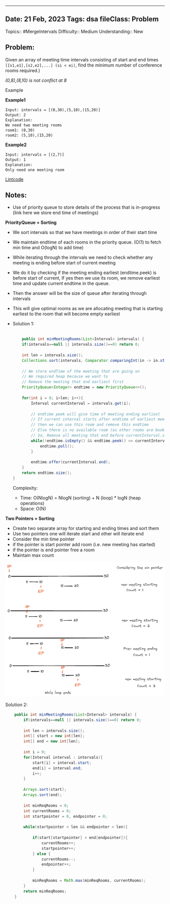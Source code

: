 
---
Date: 21 Feb, 2023
Tags: dsa
fileClass: Problem
---
Topics:: #MergeIntervals
Difficulty::  Medium
Understanding:: New
## Problem: 
 Given an array of meeting time intervals consisting of start and end times `[[s1,e1],[s2,e2],...] (si < ei)`, find the minimum number of conference rooms required.) 
 
 *(0,8),(8,10) is not conflict at 8*

Example

**Example1**

```
Input: intervals = [(0,30),(5,10),(15,20)]
Output: 2
Explanation:
We need two meeting rooms
room1: (0,30)
room2: (5,10),(15,20)
```

**Example2**

```
Input: intervals = [(2,7)]
Output: 1
Explanation: 
Only need one meeting room
```

[Lintcode](https://www.lintcode.com/problem/919/)

## Notes: 
- Use of priority queue to store details of the process that is in-progress (link here we store end time of meetings)

**PriorityQueue + Sorting**
- We sort intervals so that we have meetings in order of their start time
- We maintain endtime of each rooms in the priority queue. (O(1) to fetch min time and O(logN) to add time)
- While iterating through the intervals we need to check whether any meeting is ending before start of current meeting 
- We do it by checking if the meeting ending earliest (endtime.peek) is before start of current, If yes then we use its room, we remove earliest time and update current endtime in the queue. 
- Then the answer will be the size of queue after iterating through intervals
- This will give optimal rooms as we are allocating meeting that is starting earliest to the room that will become empty earliest 

- Solution 1: 
	```java
	
	    public int minMeetingRooms(List<Interval> intervals) {
        if(intervals==null || intervals.size()==0) return 0;

        int len = intervals.size();
        Collections.sort(intervals, Comparator.comparingInt(in -> in.start));

		// We store endTime of the meeting that are going on 
		// We required heap because we want to
		// Remove the meeting that end earliest first
        PriorityQueue<Integer> endtime = new PriorityQueue<>();

        for(int i = 0; i<len; i++){
            Interval currentInterval = intervals.get(i);

            // endtime peek will give time of meeting ending earliest
            // If current interval starts after endtime of earliest meeting 
            // then we can use this room and remove this endtime
            // Else there is no available room (as other rooms are booked for longer time)
            // So, Remove all meeting that end before currentInterval.start
            while(!endtime.isEmpty() && endtime.peek() <= currentInterval.start){
                endtime.poll();
            }

            endtime.offer(currentInterval.end);
        }
        return endtime.size();
    }
	
	```
	Complexity: 
	- Time: O(NlogN) = NlogN (sorting) + N (loop) * logN (heap operations)
	- Space: O(N)


**Two Pointers + Sorting**
- Create two separate array for starting and ending times and sort them
- Use two pointers one will iterate start and other will iterate end
- Consider the min time pointer 
- if the pointer is start pointer add room (i.e. new meeting has started)
- if the pointer is end pointer free a room 
- Maintain max count 

![Image](https://raw.githubusercontent.com/AbhishekSingh612/Notes/master/Notes/_resource/_images/Pasted%20image%2020230221110223.png)


Solution 2:
```java
	public int minMeetingRooms(List<Interval> intervals) {
        if(intervals==null || intervals.size()==0) return 0;

        int len = intervals.size();
        int[] start = new int[len];
        int[] end = new int[len];

        int i = 0;
        for(Interval interval : intervals){
            start[i] = interval.start;
            end[i] = interval.end;
            i++;
        }

        Arrays.sort(start);
        Arrays.sort(end);
        
        int minReqRooms = 0;
        int currentRooms = 0;
        int startpointer = 0, endpointer = 0;

        while(startpointer < len && endpointer < len){

            if(start[startpointer] < end[endpointer]){
                currentRooms++;
                startpointer++;
            } else {
                currentRooms--;
                endpointer++;
            }

            minReqRooms = Math.max(minReqRooms, currentRooms);
        }
        return minReqRooms;
    }
```